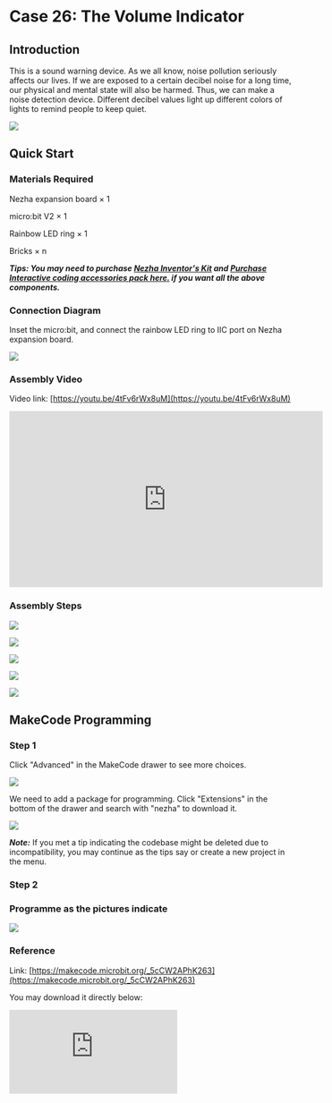 # Case 26: The Volume Indicator

## Introduction

This is a sound warning device. As we all know, noise pollution seriously affects our lives. If we are exposed to a certain decibel noise for a long time, our physical and mental state will also be harmed. Thus, we can make a noise detection device. Different decibel values light up different colors of lights to remind people to keep quiet.

![](./images/case_28_01.png)

## Quick Start



### Materials Required


Nezha expansion board × 1

micro:bit V2 × 1

Rainbow LED ring  × 1

Bricks × n

***Tips: You may need to purchase [Nezha Inventor's Kit](https://www.elecfreaks.com/nezha-inventor-s-kit-for-micro-bit-without-micro-bit-board.html) and [Purchase Interactive coding accessories pack here.](https://shop.elecfreaks.com/products/elecfreaks-interactive-coding-accessories-pack?_pos=1&_sid=c75dad35f&_ss=r) if you want all the above components.***



### Connection Diagram

Inset the micro:bit, and connect the rainbow LED ring to IIC port on Nezha expansion board.


![](./images/case_28_03.png)



### Assembly Video





Video link: [https://youtu.be/4tFv6rWx8uM](https://youtu.be/4tFv6rWx8uM)

<iframe width="560" height="315" src="https://www.youtube.com/embed/4tFv6rWx8uM" title="YouTube video player" frameborder="0" allow="accelerometer; autoplay; clipboard-write; encrypted-media; gyroscope; picture-in-picture" allowfullscreen></iframe>


### Assembly Steps

![](./images/case_step_26_01.png)

![](./images/case_step_26_02.png)

![](./images/case_step_26_03.png)

![](./images/case_step_26_04.png)

![](./images/case_step_26_05.png)



## MakeCode Programming



### Step 1


Click "Advanced" in the MakeCode drawer to see more choices.

![](./images/case_01_10.png)




We need to add a package for programming. Click "Extensions" in the bottom of the drawer and search with "nezha" to download it.

![](./images/case_03_09.png)


***Note:*** If you met a tip indicating the codebase might be deleted due to incompatibility, you may continue as the tips say or create a new project in the menu.

### Step 2


### Programme as the pictures indicate


![](./images/case_28_10.png)



### Reference

Link: [https://makecode.microbit.org/_5cCW2APhK263](https://makecode.microbit.org/_5cCW2APhK263)

You may download it directly below:

<div
    style={{
        position: 'relative',
        paddingBottom: '60%',
        overflow: 'hidden',
    }}
>
    <iframe
        src="https://makecode.microbit.org/_5cCW2APhK263"
        frameborder="0"
        sandbox="allow-popups allow-forms allow-scripts allow-same-origin"
        style={{
            position: 'absolute',
            width: '100%',
            height: '100%',
        }}
    />
</div>


### Result
After powering on, the rainbow LED ring lights up in different colors reflecting with the ambient sound level.

![](./images/case-gif-26.gif)
